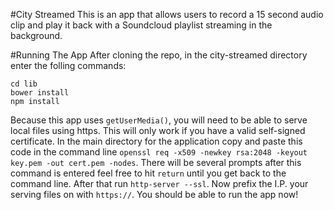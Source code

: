 #City Streamed
This is an app that allows users to record a 15 second audio clip and play it back with a Soundcloud playlist streaming in the background.

#Running The App
After cloning the repo, in the city-streamed directory enter the folling commands:
```
cd lib
bower install
npm install
```
Because this app uses `getUserMedia()`, you will need to be able to serve local files using https. This will only work if you have a valid self-signed certificate.  In the main directory for the application copy and paste this code in the command line `openssl req -x509 -newkey rsa:2048 -keyout key.pem -out cert.pem -nodes`.  There will be several prompts after this command is entered feel free to hit `return` until you get back to the command line.  After that run `http-server --ssl`. Now prefix the I.P. your serving files on with `https://`.  You should be able to run the app now!
